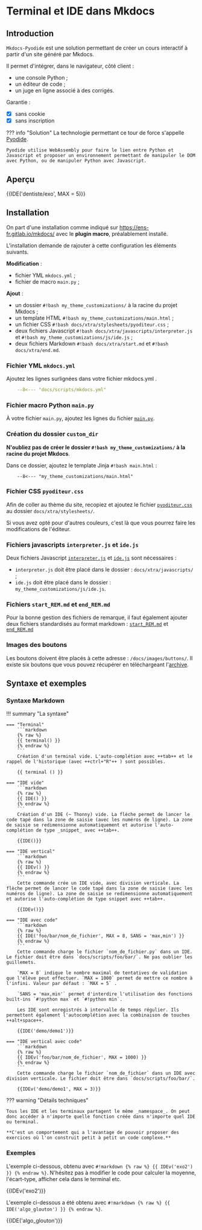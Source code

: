 # Terminal et IDE dans Mkdocs


## Introduction

`Mkdocs-Pyodide` est une solution permettant de créer un cours interactif à partir d'un site généré par Mkdocs. 

Il permet d'intégrer, dans le navigateur, côté client :

- une console Python ;
- un éditeur de code ;
- un juge en ligne associé à des corrigés.

Garantie :

- [x] sans cookie
- [x] sans inscription

??? info "Solution"
    La technologie permettant ce tour de force s'appelle [Pyodide](https://pyodide.org/en/stable/ "Pyodide, Python with the scientific stack, compiled to WebAssembly").
    
    Pyodide utilise WebAssembly pour faire le lien entre Python et Javascript et proposer un environnement permettant de manipuler le DOM avec Python, ou de manipuler Python avec Javascript.

## Aperçu

{{IDE('dentiste/exo', MAX = 5)}}


## Installation

On part d'une installation comme indiqué sur https://ens-fr.gitlab.io/mkdocs/ avec le **plugin macro**, préalablement installé.

L'installation demande de rajouter à cette configuration les éléments suivants.

__Modification__ :
  
- fichier YML `mkdocs.yml` ;
- fichier de macro `main.py` ;

__Ajout__ :

- un dossier `#!bash my_theme_customizations/` à la racine du projet Mkdocs ;
- un template HTML `#!bash my_theme_customizations/main.html` ;
- un fichier CSS `#!bash docs/xtra/stylesheets/pyoditeur.css` ;
- deux fichiers Javascript `#!bash docs/xtra/javascripts/interpreter.js` et `#!bash my_theme_customizations/js/ide.js` ;
- deux fichiers Markdown `#!bash docs/xtra/start.md` et `#!bash docs/xtra/end.md`.

### Fichier YML `mkdocs.yml`

Ajoutez les lignes surlignées dans votre fichier mkdocs.yml .

```yaml hl_lines="7 16 19"
    --8<--- "docs/scripts/mkdocs.yml"
```

### Fichier macro Python `main.py`

À votre fichier `main.py`, ajoutez les lignes du fichier [`main.py`](https://gitlab.com/bouillotvincent/pyodide-mkdocs/-/raw/main/docs/scripts/main.py "main.py sur Gitlab").


### Création du dossier `custom_dir`

**N'oubliez pas de créer le dossier `#!bash my_theme_customizations/` à la racine du projet Mkdocs**.

Dans ce dossier, ajoutez le template Jinja `#!bash main.html` :

```jinja
    --8<--- "my_theme_customizations/main.html"
```

### Fichier CSS `pyoditeur.css`

Afin de coller au thème du site, recopiez et ajoutez le fichier [`pyoditeur.css`](https://gitlab.com/bouillotvincent/pyodide-mkdocs/-/raw/main/docs/xtra/stylesheets/pyoditeur.css "Pyoditeur CSS sur Gitlab") au dossier `docs/xtra/stylesheets/`.

Si vous avez opté pour d'autres couleurs, c'est là que vous pourrez faire les modifications de l'éditeur.

### Fichiers javascripts `interpreter.js` et `ide.js`

Deux fichiers Javascript [`interpreter.js`](https://gitlab.com/bouillotvincent/pyodide-mkdocs/-/raw/main/docs/xtra/javascripts/interpreter.js "interpreter JS sur Gitlab ") et [`ide.js`](https://gitlab.com/bouillotvincent/pyodide-mkdocs/-/raw/main/my_theme_customizations/js/ide.js "ide JS sur Gitlab ") sont nécessaires :

- `interpreter.js` doit être placé dans le dossier : `docs/xtra/javascripts/` ;
- `ide.js` doit être placé dans le dossier : `my_theme_customizations/js/ide.js`.

### Fichiers `start_REM.md` et `end_REM.md`

Pour la bonne gestion des fichiers de remarque, il faut également ajouter deux fichiers standardisés au format markdown : [`start_REM.md`](https://gitlab.com/bouillotvincent/pyodide-mkdocs/-/raw/main/docs/xtra/start_REM.md "start_REM.md sur Gitlab ") et [`end_REM.md`](https://gitlab.com/bouillotvincent/pyodide-mkdocs/-/raw/main/docs/xtra/end_REM.md "end_REM.md sur Gitlab ")

### Images des boutons

Les boutons doivent être placés à cette adresse : `/docs/images/buttons/`. Il existe six boutons que vous pouvez récupérer en téléchargeant l'[archive](images/buttons/Buttons.zip).

## Syntaxe et exemples

### Syntaxe Markdown

!!! summary "La syntaxe"

    === "Terminal"
        ```markdown
        {% raw %}
        {{ terminal() }}
        {% endraw %}
        ```
        Création d'un terminal vide. L'auto-complétion avec ++tab++ et le rappel de l'historique (avec ++ctrl+"R"++ ) sont possibles.

        {{ terminal () }}

    === "IDE vide"
        ```markdown
        {% raw %}
        {{ IDE() }}
        {% endraw %}
        ```
        Création d'un IDE (~ Thonny) vide. La flèche permet de lancer le code tapé dans la zone de saisie (avec les numéros de ligne). La zone de saisie se redimensionne automatiquement et autorise l'auto-complétion de type _snippet_ avec ++tab++.

        {{IDE()}}

    === "IDE vertical"
        ```markdown
        {% raw %}
        {{ IDEv() }}
        {% endraw %}
        ```
        Cette commande crée un IDE vide, avec division verticale. La flèche permet de lancer le code tapé dans la zone de saisie (avec les numéros de ligne). La zone de saisie se redimensionne automatiquement et autorise l'auto-complétion de type snippet avec ++tab++.

        {{IDEv()}}

    === "IDE avec code"
        ```markdown
        {% raw %}
        {{ IDE('foo/bar/nom_de_fichier', MAX = 8, SANS = 'max,min') }}
        {% endraw %}
        ```
        Cette commande charge le fichier `nom_de_fichier.py` dans un IDE. Le fichier doit être dans `docs/scripts/foo/bar/`. Ne pas oublier les guillemets. 
        
        `MAX = 8` indique le nombre maximal de tentatives de validation que l'élève peut effectuer. `MAX = 1000` permet de mettre ce nombre à l'infini. Valeur par défaut : `MAX = 5` .

        `SANS = 'max,min'` permet d'interdire l'utilisation des fonctions built-ins `#!python max` et `#!python min`.

        Les IDE sont enregistrés à intervalle de temps régulier. Ils permettent également l'autocomplétion avec la combinaison de touches ++alt+space++.

        {{IDE('demo/demo1')}}

    === "IDE vertical avec code"
        ```markdown
        {% raw %}
        {{ IDEv('foo/bar/nom_de_fichier', MAX = 1000) }}
        {% endraw %}
        ```
        Cette commande charge le fichier `nom_de_fichier` dans un IDE avec division verticale. Le fichier doit être dans `docs/scripts/foo/bar/`.       

        {{IDEv('demo/demo1', MAX = 3)}}
 

??? warning "Détails techniques"

    Tous les IDE et les terminaux partagent le même _namespace_. On peut donc accéder à n'importe quelle fonction créée dans n'importe quel IDE ou terminal. 
    
    **C'est un comportement qui a l'avantage de pouvoir proposer des exercices où l'on construit petit à petit un code complexe.**


### Exemples

L'exemple ci-dessous, obtenu avec `#!markdown {% raw %} {{ IDEv('exo2') }} {% endraw %}`. N'hésitez pas à modifier le code pour calculer la moyenne, l'écart-type, afficher cela dans le terminal etc.

{{IDEv('exo2')}}

L'exemple ci-dessous a été obtenu avec `#!markdown {% raw %} {{ IDE('algo_glouton') }} {% endraw %}`.

{{IDE('algo_glouton')}}

